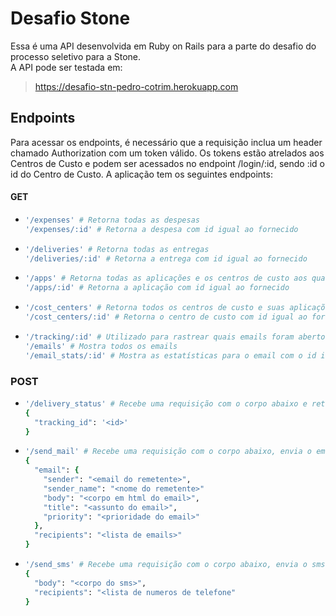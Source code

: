 # Desafio Stone

Essa é uma API desenvolvida em Ruby on Rails para a parte do desafio do processo seletivo para a Stone.  
A API pode ser testada em:
> https://desafio-stn-pedro-cotrim.herokuapp.com

## Endpoints
Para acessar os endpoints, é necessário que a requisição inclua um header chamado Authorization com um token válido.
Os tokens estão atrelados aos Centros de Custo e podem ser acessados no endpoint /login/:id, sendo :id o id do Centro de Custo.
A aplicação tem os seguintes endpoints:

#### GET
* ```ruby
  '/expenses' # Retorna todas as despesas
  '/expenses/:id' # Retorna a despesa com id igual ao fornecido
  ```
* ```ruby
  '/deliveries' # Retorna todas as entregas
  '/deliveries/:id' # Retorna a entrega com id igual ao fornecido
  ```
* ```ruby
  '/apps' # Retorna todas as aplicações e os centros de custo aos quais elas estão ligadas
  '/apps/:id' # Retorna a aplicação com id igual ao fornecido
  ```
* ```ruby
  '/cost_centers' # Retorna todos os centros de custo e suas aplicações
  '/cost_centers/:id' # Retorna o centro de custo com id igual ao fornecido
  ```
* ```ruby
  '/tracking/:id' # Utilizado para rastrear quais emails foram abertos
  '/emails' # Mostra todos os emails
  '/email_stats/:id' # Mostra as estatísticas para o email com o id informado
  ```

### POST
* ```ruby
  '/delivery_status' # Recebe uma requisição com o corpo abaixo e retorna o status da entrega
  {
    "tracking_id": '<id>'
  }
  ```
* ```ruby
  '/send_mail' # Recebe uma requisição com o corpo abaixo, envia o email e retorna o id de rastreamento
  {
    "email": {
      "sender": "<email do remetente>",
      "sender_name": "<nome do remetente>"
      "body": "<corpo em html do email>",
      "title": "<assunto do email>",
      "priority": "<prioridade do email>"
    },
    "recipients": "<lista de emails>"
  }
  ```
* ```ruby
  '/send_sms' # Recebe uma requisição com o corpo abaixo, envia o sms e retorna o id de rastreamento
  {
    "body": "<corpo do sms>",
    "recipients": "<lista de numeros de telefone"
  }
  ```